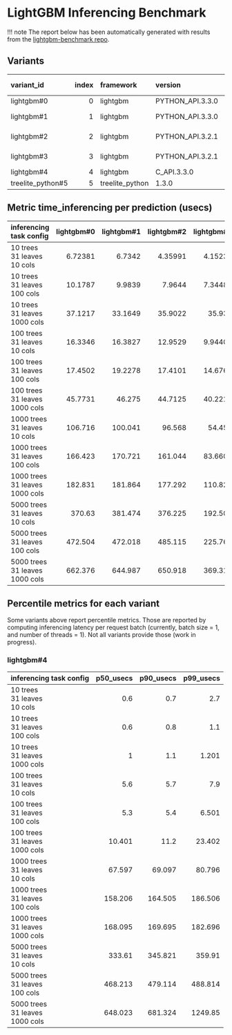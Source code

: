 # LightGBM Inferencing Benchmark

!!! note
    The report below has been automatically generated with results from the [lightgbm-benchmark repo](https://github.com/microsoft/lightgbm-benchmark).

## Variants

| variant_id        |   index | framework       | version          | build                                                      |   cpu count |   num threads | machine   | system   |
|:------------------|--------:|:----------------|:-----------------|:-----------------------------------------------------------|------------:|--------------:|:----------|:---------|
| lightgbm#0        |       0 | lightgbm        | PYTHON_API.3.3.0 | default                                                    |          16 |             1 | x86_64    | Linux    |
| lightgbm#1        |       1 | lightgbm        | PYTHON_API.3.3.0 | docker/lightgbm-v3.2.1/linux_cpu_mpi_pip.dockerfile        |          16 |             1 | x86_64    | Linux    |
| lightgbm#2        |       2 | lightgbm        | PYTHON_API.3.2.1 | docker/lightgbm-v3.2.1/linux_cpu_mpi_build.dockerfile      |          16 |             1 | x86_64    | Linux    |
| lightgbm#3        |       3 | lightgbm        | PYTHON_API.3.2.1 | docker/lightgbm-custom/v321_patch_cpu_mpi_build.dockerfile |          16 |             1 | x86_64    | Linux    |
| lightgbm#4        |       4 | lightgbm        | C_API.3.3.0      | default                                                    |          16 |             1 | x86_64    | Linux    |
| treelite_python#5 |       5 | treelite_python | 1.3.0            | default                                                    |          16 |             1 | x86_64    | Linux    |

## Metric time_inferencing per prediction (usecs)

| inferencing task config                |   lightgbm#0 |   lightgbm#1 |   lightgbm#2 |   lightgbm#3 |   lightgbm#4 |   treelite_python#5 |
|:---------------------------------------|-------------:|-------------:|-------------:|-------------:|-------------:|--------------------:|
| 10 trees<br/>31 leaves<br/>10 cols     |      6.72381 |       6.7342 |      4.35991 |      4.15237 |     0.674118 |            0.299048 |
| 10 trees<br/>31 leaves<br/>100 cols    |     10.1787  |       9.9839 |      7.9644  |      7.34487 |     0.668166 |            0.426555 |
| 10 trees<br/>31 leaves<br/>1000 cols   |     37.1217  |      33.1649 |     35.9022  |     35.936   |     1.00468  |            1.824    |
| 100 trees<br/>31 leaves<br/>10 cols    |     16.3346  |      16.3827 |     12.9529  |      9.94401 |     5.64863  |            5.06129  |
| 100 trees<br/>31 leaves<br/>100 cols   |     17.4502  |      19.2278 |     17.4101  |     14.6763  |     5.3586   |            5.68655  |
| 100 trees<br/>31 leaves<br/>1000 cols  |     45.7731  |      46.275  |     44.7125  |     40.2211  |    11.0882   |            7.38578  |
| 1000 trees<br/>31 leaves<br/>10 cols   |    106.716   |     100.041  |     96.568   |     54.452   |    68.0959   |           31.8616   |
| 1000 trees<br/>31 leaves<br/>100 cols  |    166.423   |     170.721  |    161.044   |     83.6609  |   159.991    |           99.5954   |
| 1000 trees<br/>31 leaves<br/>1000 cols |    182.831   |     181.864  |    177.292   |    110.828   |   168.757    |           98.1796   |
| 5000 trees<br/>31 leaves<br/>10 cols   |    370.63    |     381.474  |    376.225   |    192.508   |   336.046    |          186.961    |
| 5000 trees<br/>31 leaves<br/>100 cols  |    472.504   |     472.018  |    485.115   |    225.766   |   470.001    |          295.55     |
| 5000 trees<br/>31 leaves<br/>1000 cols |    662.376   |     644.987  |    650.918   |    369.316   |   673.113    |          441.634    |

## Percentile metrics for each variant

Some variants above report percentile metrics. Those are reported by computing inferencing latency per request batch (currently, batch size = 1, and number of threads = 1). Not all variants provide those (work in progress).


### lightgbm#4

| inferencing task config                |   p50_usecs |   p90_usecs |   p99_usecs |
|:---------------------------------------|------------:|------------:|------------:|
| 10 trees<br/>31 leaves<br/>10 cols     |       0.6   |       0.7   |       2.7   |
| 10 trees<br/>31 leaves<br/>100 cols    |       0.6   |       0.8   |       1.1   |
| 10 trees<br/>31 leaves<br/>1000 cols   |       1     |       1.1   |       1.201 |
| 100 trees<br/>31 leaves<br/>10 cols    |       5.6   |       5.7   |       7.9   |
| 100 trees<br/>31 leaves<br/>100 cols   |       5.3   |       5.4   |       6.501 |
| 100 trees<br/>31 leaves<br/>1000 cols  |      10.401 |      11.2   |      23.402 |
| 1000 trees<br/>31 leaves<br/>10 cols   |      67.597 |      69.097 |      80.796 |
| 1000 trees<br/>31 leaves<br/>100 cols  |     158.206 |     164.505 |     186.506 |
| 1000 trees<br/>31 leaves<br/>1000 cols |     168.095 |     169.695 |     182.696 |
| 5000 trees<br/>31 leaves<br/>10 cols   |     333.61  |     345.821 |     359.91  |
| 5000 trees<br/>31 leaves<br/>100 cols  |     468.213 |     479.114 |     488.814 |
| 5000 trees<br/>31 leaves<br/>1000 cols |     648.023 |     681.324 |    1249.85  |

